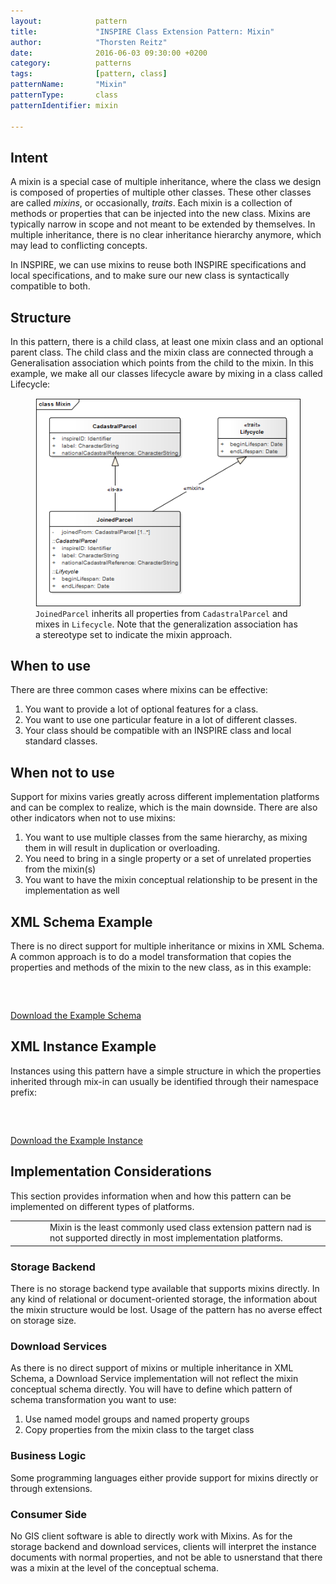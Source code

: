 ```yaml
---
layout:            pattern
title:             "INSPIRE Class Extension Pattern: Mixin"
author:            "Thorsten Reitz"
date:              2016-06-03 09:30:00 +0200
category:          patterns
tags:              [pattern, class]
patternName:       "Mixin"
patternType:       class
patternIdentifier: mixin

---
```


## Intent

A mixin is a special case of multiple inheritance, where the class we design is composed of properties of multiple other classes. These other classes are called  *mixins*, or occasionally, *traits*. Each mixin is a collection of methods or properties that can be injected into the new class. Mixins are typically narrow in scope and not meant to be extended by themselves. In multiple inheritance, there is no clear inheritance hierarchy anymore, which may lead to conflicting concepts.

In INSPIRE, we can use mixins to reuse both INSPIRE specifications and local specifications, and to make sure our new class is syntactically compatible to both.

## Structure

In this pattern, there is a child class, at least one mixin class and an optional parent class. The child class and the mixin class are connected through a Generalisation association which points from the child to the mixin. In this example, we make all our classes lifecycle aware by mixing in a class called Lifecycle:

<figure class="figure" style="margin-bottom: 20px">
    <img src="/patterns/images/mixin.png" class="figure-img img-fluid img-rounded" title="A matching table">
    <figcaption class="figure-caption small"><code>JoinedParcel</code> inherits all properties from <code>CadastralParcel</code> and mixes in <code>Lifecycle</code>. Note that the generalization association has a stereotype set to indicate the mixin approach.</figcaption>
</figure>

## When to use

There are three common cases where mixins can be effective:

1. You want to provide a lot of optional features for a class.
1. You want to use one particular feature in a lot of different classes.
1. Your class should be compatible with an INSPIRE class and local standard classes.

## When not to use

Support for mixins varies greatly across different implementation platforms and can be complex to realize, which is the main downside. There are also other indicators when not to use mixins:

1. You want to use multiple classes from the same hierarchy, as mixing them in will result in duplication or overloading.
1. You need to bring in a single property or a set of unrelated properties from the mixin(s)
1. You want to have the mixin conceptual relationship to be present in the implementation as well

## XML Schema Example

There is no direct support for multiple inheritance or mixins in XML Schema. A common approach is to do a model transformation that copies the properties and methods of the mixin to the new class, as in this example:

<pre data-line="10,13" class="line-numbers" data-src="/patterns/examples/mixin.xsd">
<code class="language-xml">
</code>
</pre>

[Download the Example Schema](/patterns/examples/mixin.xsd)

## XML Instance Example

Instances using this pattern have a simple structure in which the properties inherited through mix-in can usually be identified through their namespace prefix:

<pre class="line-numbers" data-src="/patterns/examples/mixin.xml">
<code class="language-xml">
</code>
</pre>

[Download the Example Instance](/patterns/examples/mixin.xml)

## Implementation Considerations

This section provides information when and how this pattern can be implemented on different types of platforms.

<table class="alert-warning important-info">
    <tr>
        <td style="width:3em"><div class="important-info-icon"><span class="glyphicon glyphicon-exclamation-sign" style="font-size:2em"></span></div></td>
        <td>Mixin is the least commonly used class extension pattern nad is not supported directly in most implementation platforms.</td>
    </tr>
</table>

### Storage Backend

There is no storage backend type available that supports mixins directly. In any kind of relational or document-oriented storage, the information about the mixin structure would be lost. Usage of the pattern has no averse effect on storage size.

### Download Services

As there is no direct support of mixins or multiple inheritance in XML Schema, a Download Service implementation will not reflect the mixin conceptual schema directly. You will have to define which pattern of schema transformation you want to use:

1. Use named model groups and named property groups
1. Copy properties from the mixin class to the target class

### Business Logic

Some programming languages either provide support for mixins directly or through extensions.

### Consumer Side

No GIS client software is able to directly work with Mixins. As for the storage backend and download services, clients will interpret the instance documents with normal properties, and not be able to usnerstand that there was a mixin at the level of the conceptual schema.


